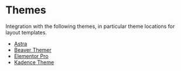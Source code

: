 # Themes

Integration with the following themes, in particular theme locations for layout templates.

- [Astra](https://wpastra.com/)
- [Beaver Themer](https://www.wpbeaverbuilder.com/beaver-themer/)
- [Elementor Pro](https://elementor.com/pro/)
- [Kadence Theme](https://www.kadencewp.com/kadence-theme/)
